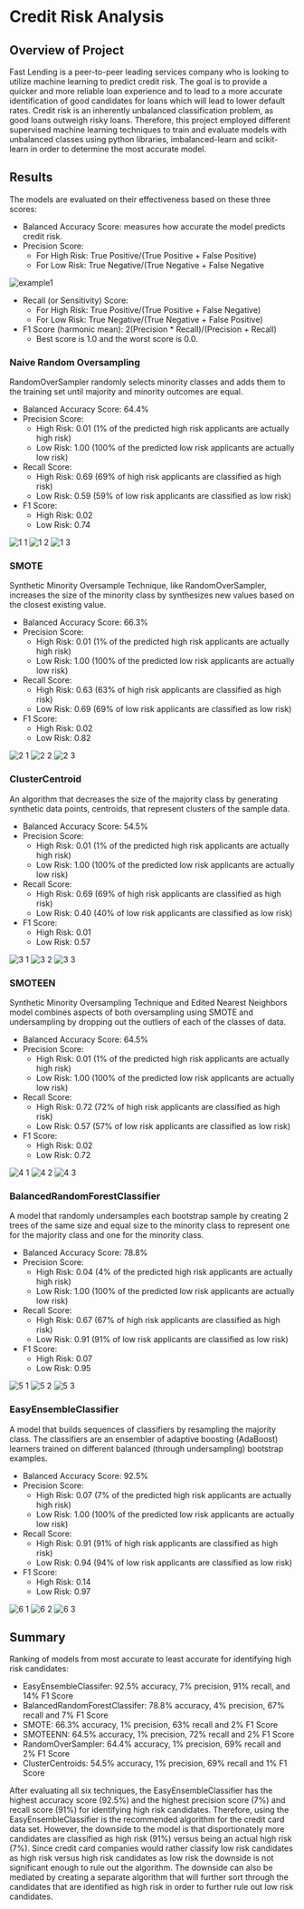 # Credit Risk Analysis
## Overview of Project
Fast Lending is a peer-to-peer leading services company who is looking to utilize machine learning to predict credit risk. The goal is to provide a quicker and more reliable loan experience and to lead to a more accurate identification of good candidates for loans which will lead to lower default rates. Credit risk is an inherently unbalanced classification problem, as good loans outweigh risky loans. Therefore, this project employed different supervised machine learning techniques to train and evaluate models with unbalanced classes using python libraries, imbalanced-learn and scikit-learn in order to determine the most accurate model.

## Results
The models are evaluated on their effectiveness based on these three scores:
* Balanced Accuracy Score: measures how accurate the model predicts credit risk.
* Precision Score: 
  * For High Risk: True Positive/(True Positive + False Positive)
  * For Low Risk: True Negative/(True Negative + False Negative
  
![example1](https://user-images.githubusercontent.com/57520471/177226605-c34a4d10-5241-49e5-a646-aaa8339f2816.png)
  
* Recall (or Sensitivity) Score: 
  * For High Risk: True Positive/(True Positive + False Negative)
  * For Low Risk: True Negative/(True Negative + False Positive)
* F1 Score (harmonic mean): 2(Precision * Recall)/(Precision + Recall)
  * Best score is 1.0 and the worst score is 0.0. 

### Naive Random Oversampling 
RandomOverSampler randomly selects minority classes and adds them to the training set until majority and minority outcomes are equal.
* Balanced Accuracy Score: 64.4%
* Precision Score:  
  * High Risk: 0.01 (1% of the predicted high risk applicants are actually high risk)
  * Low Risk: 1.00 (100% of the predicted low risk applicants are actually low risk)
* Recall Score: 
  * High Risk: 0.69 (69% of high risk applicants are classified as high risk)
  * Low Risk: 0.59 (59% of low risk applicants are classified as low risk)
* F1 Score: 
  * High Risk: 0.02
  * Low Risk: 0.74
  
![1 1](https://user-images.githubusercontent.com/57520471/177226637-851ec4ea-21ae-4f0d-84cb-0148021379bb.png)
![1 2](https://user-images.githubusercontent.com/57520471/177226638-f5a840a5-e761-4bf0-b965-7bf093ea9733.png)
![1 3](https://user-images.githubusercontent.com/57520471/177226639-5d94690d-18ba-4531-88fa-e116059e23c9.png)

### SMOTE 
Synthetic Minority Oversample Technique, like RandomOverSampler, increases the size of the minority class by synthesizes new values based on the closest existing value.
* Balanced Accuracy Score: 66.3%
* Precision Score:  
  * High Risk: 0.01 (1% of the predicted high risk applicants are actually high risk)
  * Low Risk: 1.00 (100% of the predicted low risk applicants are actually low risk)
* Recall Score: 
  * High Risk: 0.63 (63% of high risk applicants are classified as high risk)
  * Low Risk: 0.69 (69% of low risk applicants are classified as low risk)
* F1 Score: 
  * High Risk: 0.02
  * Low Risk: 0.82
 
![2 1](https://user-images.githubusercontent.com/57520471/177226678-5156eecb-9929-430d-b6d8-ce5e1b2b112b.png)
![2 2](https://user-images.githubusercontent.com/57520471/177226686-fbebe737-5abe-41d5-919f-e8834505c0ad.png)
![2 3](https://user-images.githubusercontent.com/57520471/177226690-1a7e4f2a-e422-4d11-a58d-4baa7139182d.png)

### ClusterCentroid
An algorithm that decreases the size of the majority class by generating synthetic data points, centroids, that represent clusters of the sample data.
* Balanced Accuracy Score: 54.5%
* Precision Score:  
  * High Risk: 0.01 (1% of the predicted high risk applicants are actually high risk)
  * Low Risk: 1.00 (100% of the predicted low risk applicants are actually low risk)
* Recall Score: 
  * High Risk: 0.69 (69% of high risk applicants are classified as high risk)
  * Low Risk: 0.40 (40% of low risk applicants are classified as low risk)
* F1 Score: 
  * High Risk: 0.01
  * Low Risk: 0.57
  
![3 1](https://user-images.githubusercontent.com/57520471/177226720-e35cece0-4b25-4059-9d47-8ffe5a6905d8.png)
![3 2](https://user-images.githubusercontent.com/57520471/177226722-89fbe3a8-9d3e-47f3-88e5-203ed844ee03.png)
![3 3](https://user-images.githubusercontent.com/57520471/177226723-acd60e73-5cf0-4cb0-8bd0-e3f773327283.png)

### SMOTEEN
Synthetic Minority Oversampling Technique and Edited Nearest Neighbors model combines aspects of both oversampling using SMOTE and undersampling by dropping out the outliers of each of the classes of data.
* Balanced Accuracy Score: 64.5%
* Precision Score:  
  * High Risk: 0.01 (1% of the predicted high risk applicants are actually high risk)
  * Low Risk: 1.00 (100% of the predicted low risk applicants are actually low risk)
* Recall Score: 
  * High Risk: 0.72 (72% of high risk applicants are classified as high risk)
  * Low Risk: 0.57 (57% of low risk applicants are classified as low risk)
* F1 Score: 
  * High Risk: 0.02
  * Low Risk: 0.72
  
![4 1](https://user-images.githubusercontent.com/57520471/177226747-a890a12c-6522-4c9a-8da8-cf424ac50bde.png)
![4 2](https://user-images.githubusercontent.com/57520471/177226749-bcf9f829-d2a5-4d00-8ae8-b0892aefabd2.png)
![4 3](https://user-images.githubusercontent.com/57520471/177226750-13ce2d83-bebd-4c69-8c90-b7712903f1b1.png)

### BalancedRandomForestClassifier
A model that randomly undersamples each bootstrap sample by creating 2 trees of the same size and equal size to the minority class to represent one for the majority class and one for the minority class. 
* Balanced Accuracy Score: 78.8%
* Precision Score:  
  * High Risk: 0.04 (4% of the predicted high risk applicants are actually high risk)
  * Low Risk: 1.00 (100% of the predicted low risk applicants are actually low risk)
* Recall Score: 
  * High Risk: 0.67 (67% of high risk applicants are classified as high risk)
  * Low Risk: 0.91 (91% of low risk applicants are classified as low risk)
* F1 Score: 
  * High Risk: 0.07
  * Low Risk: 0.95
  
![5 1](https://user-images.githubusercontent.com/57520471/177226767-97c6dcce-5fac-4d20-a322-5ca7c2154ec8.png)
![5 2](https://user-images.githubusercontent.com/57520471/177226769-f4b6fd53-1406-4a60-87ff-4c96b90694a7.png)
![5 3](https://user-images.githubusercontent.com/57520471/177226771-08dd8259-fc4d-4162-b27b-1b1172cbe6fd.png)

### EasyEnsembleClassifier
A model that builds sequences of classifiers by resampling the majority class. The classifiers are an ensembler of adaptive boosting (AdaBoost) learners trained on different balanced (through undersampling) bootstrap examples.
* Balanced Accuracy Score: 92.5%
* Precision Score:  
  * High Risk: 0.07 (7% of the predicted high risk applicants are actually high risk)
  * Low Risk: 1.00 (100% of the predicted low risk applicants are actually low risk)
* Recall Score: 
  * High Risk: 0.91 (91% of high risk applicants are classified as high risk)
  * Low Risk: 0.94 (94% of low risk applicants are classified as low risk)
* F1 Score: 
  * High Risk: 0.14
  * Low Risk: 0.97
  
![6 1](https://user-images.githubusercontent.com/57520471/177226784-c5cf6eb8-f3cc-42fd-9974-eaccd90ea7b6.png)
![6 2](https://user-images.githubusercontent.com/57520471/177226785-04ccb739-66f5-4a63-b45b-41ce833eb0f3.png)
![6 3](https://user-images.githubusercontent.com/57520471/177226787-c9a2467a-83e1-426f-acde-1cf5d2589e84.png)

## Summary 
Ranking of models from most accurate to least accurate for identifying high risk candidates:
* EasyEnsembleClassifer: 92.5% accuracy, 7% precision, 91% recall, and 14% F1 Score
* BalancedRandomForestClassifer: 78.8% accuracy, 4% precision, 67% recall and 7% F1 Score
* SMOTE: 66.3% accuracy, 1% precision, 63% recall and 2% F1 Score
* SMOTEENN: 64.5% accuracy, 1% precision, 72% recall and 2% F1 Score
* RandomOverSampler: 64.4% accuracy, 1% precision, 69% recall and 2% F1 Score
* ClusterCentroids: 54.5% accuracy, 1% precision, 69% recall and 1% F1 Score

After evaluating all six techniques, the EasyEnsembleClassifier has the highest accuracy score (92.5%) and the highest precision score (7%) and recall score (91%) for identifying high risk candidates. Therefore, using the EasyEnsembleClassifier is the recommended algorithm for the credit card data set. However, the downside to the model is that disportionately more candidates are classified as high risk (91%) versus being an actual high risk (7%). Since credit card companies would rather classify low risk candidates as high risk versus high risk candidates as low risk the downside is not significant enough to rule out the algorithm. The downside can also be mediated by creating a separate algorithm that will further sort through the candidates that are identified as high risk in order to further rule out low risk candidates. 
